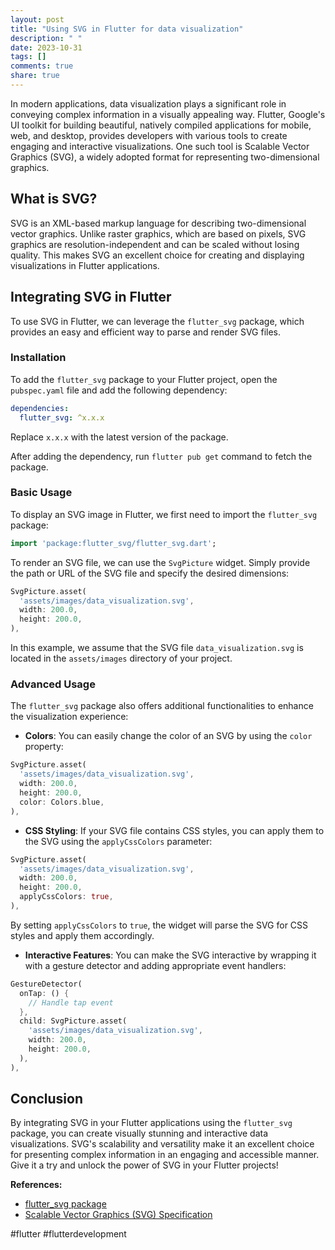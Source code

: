 ```yaml
---
layout: post
title: "Using SVG in Flutter for data visualization"
description: " "
date: 2023-10-31
tags: []
comments: true
share: true
---
```


In modern applications, data visualization plays a significant role in conveying complex information in a visually appealing way. Flutter, Google's UI toolkit for building beautiful, natively compiled applications for mobile, web, and desktop, provides developers with various tools to create engaging and interactive visualizations. One such tool is Scalable Vector Graphics (SVG), a widely adopted format for representing two-dimensional graphics.

## What is SVG?

SVG is an XML-based markup language for describing two-dimensional vector graphics. Unlike raster graphics, which are based on pixels, SVG graphics are resolution-independent and can be scaled without losing quality. This makes SVG an excellent choice for creating and displaying visualizations in Flutter applications.

## Integrating SVG in Flutter

To use SVG in Flutter, we can leverage the `flutter_svg` package, which provides an easy and efficient way to parse and render SVG files. 

### Installation

To add the `flutter_svg` package to your Flutter project, open the `pubspec.yaml` file and add the following dependency:

```yaml
dependencies:
  flutter_svg: ^x.x.x
```

Replace `x.x.x` with the latest version of the package.

After adding the dependency, run `flutter pub get` command to fetch the package.

### Basic Usage

To display an SVG image in Flutter, we first need to import the `flutter_svg` package:

```dart
import 'package:flutter_svg/flutter_svg.dart';
```

To render an SVG file, we can use the `SvgPicture` widget. Simply provide the path or URL of the SVG file and specify the desired dimensions:

```dart
SvgPicture.asset(
  'assets/images/data_visualization.svg',
  width: 200.0,
  height: 200.0,
),
```

In this example, we assume that the SVG file `data_visualization.svg` is located in the `assets/images` directory of your project.

### Advanced Usage

The `flutter_svg` package also offers additional functionalities to enhance the visualization experience:

- **Colors**: You can easily change the color of an SVG by using the `color` property:

```dart
SvgPicture.asset(
  'assets/images/data_visualization.svg',
  width: 200.0,
  height: 200.0,
  color: Colors.blue,
),
```

- **CSS Styling**: If your SVG file contains CSS styles, you can apply them to the SVG using the `applyCssColors` parameter:

```dart
SvgPicture.asset(
  'assets/images/data_visualization.svg',
  width: 200.0,
  height: 200.0,
  applyCssColors: true,
),
```

By setting `applyCssColors` to `true`, the widget will parse the SVG for CSS styles and apply them accordingly.

- **Interactive Features**: You can make the SVG interactive by wrapping it with a gesture detector and adding appropriate event handlers:

```dart
GestureDetector(
  onTap: () {
    // Handle tap event
  },
  child: SvgPicture.asset(
    'assets/images/data_visualization.svg',
    width: 200.0,
    height: 200.0,
  ),
),
```

## Conclusion

By integrating SVG in your Flutter applications using the `flutter_svg` package, you can create visually stunning and interactive data visualizations. SVG's scalability and versatility make it an excellent choice for presenting complex information in an engaging and accessible manner. Give it a try and unlock the power of SVG in your Flutter projects!

**References:**
- [flutter_svg package](https://pub.dev/packages/flutter_svg)
- [Scalable Vector Graphics (SVG) Specification](https://www.w3.org/TR/SVG2/) 

#flutter #flutterdevelopment